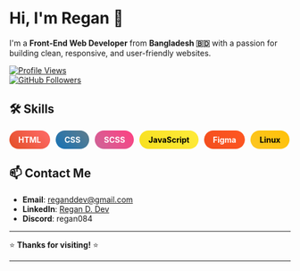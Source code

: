 # Hi, I'm Regan 👋

I'm a **Front-End Web Developer** from **Bangladesh 🇧🇩** with a passion for building clean, responsive, and user-friendly websites.

[![Profile Views](https://komarev.com/ghpvc/?username=devregan&label=Profile%20views&color=0e75b6&style=flat)](https://github.com/devregan)  
[![GitHub Followers](https://img.shields.io/github/followers/devregan?label=Follow&style=social)](https://github.com/devregan)  

## 🛠️ Skills

<div class="badges">
  <a href="#" class="badge html">HTML</a>
  <a href="#" class="badge css">CSS</a>
  <a href="#" class="badge scss">SCSS</a>
  <a href="#" class="badge js">JavaScript</a>
  <a href="#" class="badge figma">Figma</a>
  <a href="#" class="badge linux">Linux</a>
</div>

<style>
  .badges {
    display: flex;
    gap: 10px;
    flex-wrap: wrap;
  }
  .badge {
    padding: 8px 16px;
    border-radius: 20px;
    color: white;
    font-weight: bold;
    text-decoration: none;
    transition: transform 0.3s, box-shadow 0.3s;
  }
  .badge:hover {
    transform: translateY(-5px);
    box-shadow: 0px 5px 15px rgba(0, 0, 0, 0.3);
  }
  .html { background: linear-gradient(45deg, #E34F26, #FF6B6B); }
  .css { background: linear-gradient(45deg, #1572B6, #607D8B); }
  .scss { background: linear-gradient(45deg, #CC6699, #FF4081); }
  .js { background: linear-gradient(45deg, #F7DF1E, #FFEB3B); color: black; }
  .figma { background: linear-gradient(45deg, #F24E1E, #FF5722); }
  .linux { background: linear-gradient(45deg, #FCC624, #FFC107); color: black; }
</style>

## 📫 Contact Me

- **Email**: [reganddev@gmail.com](mailto:reganddev@gmail.com)  
- **LinkedIn**: [Regan D. Dev](https://www.linkedin.com/in/regan-d-dev-a3254b326)  
- **Discord**: regan084  

---

⭐️ **Thanks for visiting!** ⭐️

---
